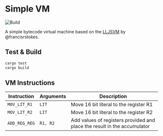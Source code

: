 # Simple VM
![Build](https://github.com/renjithgr/simple-vm/workflows/Build/badge.svg)

A simple bytecode virtual machine based on the [LLJSVM](https://github.com/LowLevelJavaScript/16-Bit-Virtual-Machine) by @francisrstokes.

## Test & Build

```sh
cargo test
cargo build
```

## VM Instructions

| Instruction   | Arguments | Description |
|---------------|-----------|-------------|
| `MOV_LIT_R1`  | `LIT`     | Move 16 bit literal to the register R1 |
| `MOV_LIT_R2`  | `LIT`     | Move 16 bit literal to the register R2 |
| `ADD_REG_REG` | `R1, R2`  | Add values of registers provided and place the result in the accumulator|
